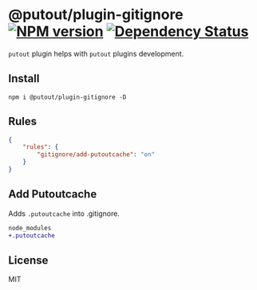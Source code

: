# @putout/plugin-gitignore [![NPM version][NPMIMGURL]][NPMURL] [![Dependency Status][DependencyStatusIMGURL]][DependencyStatusURL]

[NPMIMGURL]:                https://img.shields.io/npm/v/@putout/plugin-gitignore.svg?style=flat&longCache=true
[NPMURL]:                   https://npmjs.org/package/@putout/plugin-gitignore"npm"

[DependencyStatusURL]:      https://david-dm.org/coderaiser/putout?path=packages/plugin-gitignore
[DependencyStatusIMGURL]:   https://david-dm.org/coderaiser/putout.svg?path=packages/plugin-gitignore

`putout` plugin helps with `putout` plugins development.

## Install

```
npm i @putout/plugin-gitignore -D
```

## Rules

```json
{
    "rules": {
        "gitignore/add-putoutcache": "on"
    }
}
```

## Add Putoutcache

Adds `.putoutcache` into .gitignore.

```diff
node_modules
+.putoutcache
```

## License

MIT

